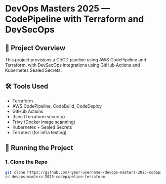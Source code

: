 # DevOps Masters 2025 — CodePipeline with Terraform and DevSecOps

## 🧩 Project Overview

This project provisions a CI/CD pipeline using AWS CodePipeline and Terraform, with DevSecOps integrations using GitHub Actions and Kubernetes Sealed Secrets.

## 🛠 Tools Used

- Terraform
- AWS CodePipeline, CodeBuild, CodeDeploy
- GitHub Actions
- tfsec (Terraform security)
- Trivy (Docker image scanning)
- Kubernetes + Sealed Secrets
- Terratest (for infra testing)

## 🧪 Running the Project

### 1. Clone the Repo

```bash
git clone https://github.com/<your-username>/devops-masters-2025-codepipeline-terraform.git
cd devops-masters-2025-codepipeline-terraform
